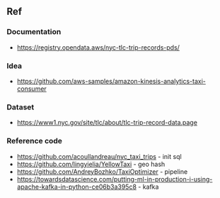 ## Ref

### Documentation 
- https://registry.opendata.aws/nyc-tlc-trip-records-pds/

### Idea 
- https://github.com/aws-samples/amazon-kinesis-analytics-taxi-consumer

### Dataset 
- https://www1.nyc.gov/site/tlc/about/tlc-trip-record-data.page

### Reference code 
- https://github.com/acoullandreau/nyc_taxi_trips - init sql 
- https://github.com/lingyielia/YellowTaxi - geo hash
- https://github.com/AndreyBozhko/TaxiOptimizer  - pipeline 
- https://towardsdatascience.com/putting-ml-in-production-i-using-apache-kafka-in-python-ce06b3a395c8 - kafka 